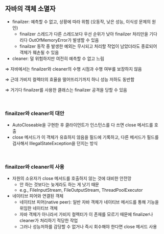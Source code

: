 ## 자바의 객체 소멸자
- finailzer: 예측할 수 없고, 상황에 따라 위험 (오동작, 낮은 성능, 이식성 문제의 원인)
    - finailzer 스레드가 다른 스레드보다 우선 순위가 낮아 finailzer 처리만을 기다리다 OutOfMemoryError가 발생할 수 있음
    - finailzer 동작 중 발생한 예외는 무시되고 처리할 작업이 남았더라도 종료되어 객체가 훼손될 수 있음
- cleaner: 덜 위험하지만 여전히 예측할 수 없고 느림

⇒ 자바에서는 finailzer와 cleaner의 수행 시점과 수행 여부를 보장하지 않음

⇒ 근데 가비지 컬렉터의 효율을 떨어뜨리기까지 하니 성능 저하도 동반함

⇒ 거기다 finailzer를 사용한 클래스는 finailzer 공격을 당할 수 있음

<br>

### finailzer와 cleaner의 대안
- AutoCloseable을 구현한 후 클라이언트가 인스턴스를 다 쓰면 close 메서드를 호출
- close 메서드가 이 객체가 유효하지 않음을 필드에 기록하고, 다른 메서드가 필드를 검사해서 IllegalStateException을 던지는 방식

<br>

### finailzer와 cleaner의 사용
- 자원의 소유자가 close 메서드를 호출하지 않는 것에 대비한 안전망
    - 안 하는 것보다는 늦게라도 하는 게 낫기 때문
    - e.g., FileInputStream, FileOutputStream, ThreadPoolExecutor
- 네이티브 피어와 연결된 객체
    - 네이티브 피어(native peer): 일반 자바 객체가 네이티브 메서드를 통해 기능을 위임한 네이티브 객체
    - 자바 객체가 아니라서 가비지 컬렉터가 이 존재를 모르기 때문에 finalizer나 cleaner가 처리하기 적당한 작업
    - 그러나 성능저하를 감당할 수 없거나 즉시 회수해야 한다면 close 메서드 사용
